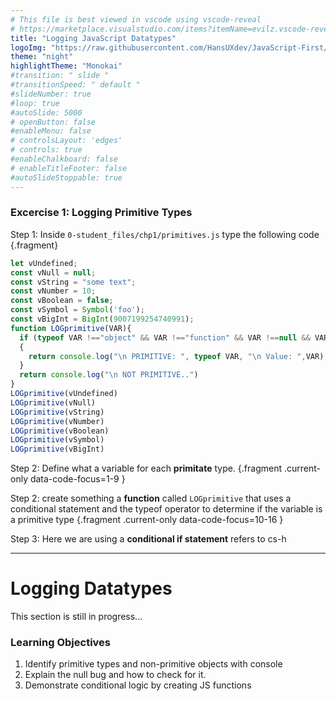 ```yaml
---
# This file is best viewed in vscode using vscode-reveal
# https://marketplace.visualstudio.com/items?itemName=evilz.vscode-reveal
title: "Logging JavaScript Datatypes"
logoImg: "https://raw.githubusercontent.com/HansUXdev/JavaScript-First/2acf5840c15af96602aceb66303ea69c5b75e344/logo.svg"
theme: "night"
highlightTheme: "Monokai"
#transition: " slide "
#transitionSpeed: " default " 
#slideNumber: true
#loop: true
#autoSlide: 5000 
# openButton: false
#enableMenu: false
# controlsLayout: 'edges'
# controls: true
#enableChalkboard: false
# enableTitleFooter: false
#autoSlideStoppable: true
---
```


<link rel='stylesheet' href='theme.css'>
<style>
</style>



### Excercise 1: Logging Primitive Types 
Step 1: Inside `0-student_files/chp1/primitives.js` type the following code  {.fragment}

```javascript
let vUndefined;
const vNull = null;
const vString = "some text"; 
const vNumber = 10; 
const vBoolean = false; 
const vSymbol = Symbol('foo');
const vBigInt = BigInt(9007199254740991);
function LOGprimitive(VAR){
  if (typeof VAR !=="object" && VAR !=="function" && VAR !==null && VAR !==undefined)
  {
    return console.log("\n PRIMITIVE: ", typeof VAR, "\n Value: ",VAR);
  }
  return console.log("\n NOT PRIMITIVE..")
}
LOGprimitive(vUndefined)
LOGprimitive(vNull)
LOGprimitive(vString)
LOGprimitive(vNumber)
LOGprimitive(vBoolean)
LOGprimitive(vSymbol)
LOGprimitive(vBigInt)
```
Step 2:  Define what a variable for each **primitate** type. {.fragment .current-only data-code-focus=1-9 }

Step 2: create something a **function** called `LOGprimitive` that uses a conditional statement and the typeof operator to determine if the variable is a primitive type {.fragment .current-only data-code-focus=10-16 }

Step 3: Here we are using a **conditional if statement** refers to  cs-h


---



# Logging Datatypes
This section is still in progress...


### Learning Objectives
1. Identify primitive types and non-primitive objects with console
2. Explain the null bug and how to check for it.
3. Demonstrate conditional logic by creating JS functions


